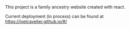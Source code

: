 This project is a family ancestry website created with react.

Current deployment (in process) can be found at https://joelcavelier.github.io/#/
